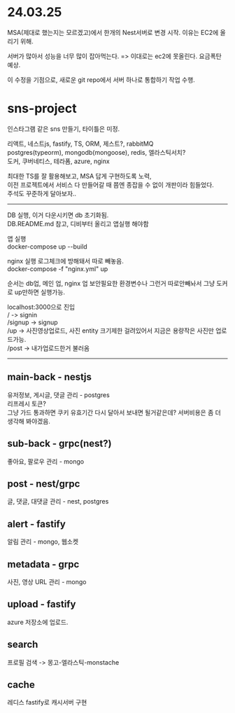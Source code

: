 # 24.03.25

MSA(제대로 했는지는 모르겠고)에서 한개의 Nest서버로 변경 시작. 이유는 EC2에 올리기 위해.

서버가 많아서 성능을 너무 많이 잡아먹는다. => 이대로는 ec2에 못올린다. 요금폭탄 예상.

이 수정을 기점으로, 새로운 git repo에서 서버 하나로 통합하기 작업 수행.

# sns-project

인스타그램 같은 sns 만들기, 타이틀은 미정.

리액트, 네스트js, fastify, TS, ORM, 제스트?, rabbitMQ  
postgres(typeorm), mongodb(mongoose), redis, 엘라스틱서치?  
도커, 쿠버네티스, 테라폼, azure, nginx

최대한 TS를 잘 활용해보고, MSA 답게 구현하도록 노력,  
이전 프로젝트에서 서비스 다 만들어갈 때 쯤엔 종잡을 수 없이 개판이라 힘들었다.  
주석도 꾸준하게 달아보자..

---

DB 실행, 이거 다운시키면 db 초기화됨.  
DB.README.md 참고, 디비부터 올리고 앱실행 해야함

앱 실행  
docker-compose up --build

nginx 실행 로그체크에 방해돼서 따로 빼놓음.  
docker-compose -f "nginx.yml" up

순서는 db업, 메인 업, nginx 업
보안필요한 환경변수나 그런거 따로안빼놔서 그냥 도커로 up만하면 실행가능.

localhost:3000으로 진입  
/ -> signin  
/signup -> signup  
/up -> 사진영상업로드, 사진 entity 크기제한 걸려있어서 지금은 용량작은 사진만 업로드가능.  
/post -> 내가업로드한거 불러옴

---

## main-back - nestjs

유저정보, 게시글, 댓글 관리 - postgres  
리프레시 토큰?  
그냥 가드 통과하면 쿠키 유효기간 다시 달아서 보내면 될거같은데? 서버비용은 좀 더 생각해 봐야겠음.

## sub-back - grpc(nest?)

좋아요, 팔로우 관리 - mongo

## post - nest/grpc

글, 댓글, 대댓글 관리 - nest, postgres

## alert - fastify

알림 관리 - mongo, 웹소켓

## metadata - grpc

사진, 영상 URL 관리 - mongo

## upload - fastify

azure 저장소에 업로드.

## search

프로필 검색 -> 몽고-엘라스틱-monstache

## cache

레디스 fastify로 캐시서버 구현
